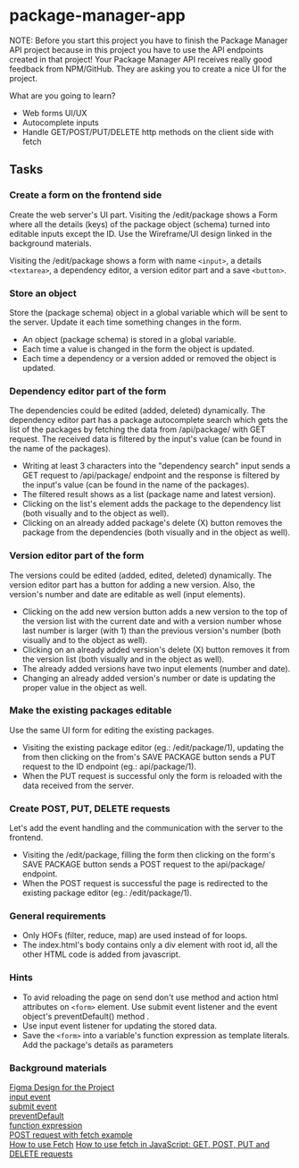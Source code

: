 # package-manager-app

NOTE: Before you start this project you have to finish the Package Manager API project because in this project you have
to use the API endpoints created in that project!
Your Package Manager API receives really good feedback from NPM/GitHub. They are asking you to create a nice UI for the
project.

What are you going to learn?

* Web forms UI/UX
* Autocomplete inputs
* Handle GET/POST/PUT/DELETE http methods on the client side with fetch

## Tasks

### Create a form on the frontend side

Create the web server's UI part. Visiting the /edit/package shows a Form where all the details (keys) of the package
object (schema) turned into editable inputs except the ID. Use the Wireframe/UI design linked in the background
materials.

Visiting the /edit/package shows a form with name `<input>`, a details `<textarea>`, a dependency editor, a version
editor
part and a save `<button>`.

### Store an object

Store the (package schema) object in a global variable which will be sent to the server. Update it each time something
changes in the form.

* An object (package schema) is stored in a global variable.
* Each time a value is changed in the form the object is updated.
* Each time a dependency or a version added or removed the object is updated.

### Dependency editor part of the form

The dependencies could be edited (added, deleted) dynamically. The dependency editor part has a package autocomplete
search which gets the list of the packages by fetching the data from /api/package/ with GET request. The received data
is filtered by the input's value (can be found in the name of the packages).

* Writing at least 3 characters into the "dependency search" input sends a GET request to /api/package/ endpoint and the
  response is filtered by the input's value (can be found in the name of the packages).
* The filtered result shows as a list (package name and latest version).
* Clicking on the list's element adds the package to the dependency list (both visually and to the object as well).
* Clicking on an already added package's delete (X) button removes the package from the dependencies (both visually and
  in the object as well).

### Version editor part of the form

The versions could be edited (added, edited, deleted) dynamically. The version editor part has a button for adding a new
version. Also, the version's number and date are editable as well (input elements).

* Clicking on the add new version button adds a new version to the top of the version list with the current date and
  with a version number whose last number is larger (with 1) than the previous version's number (both visually and to
  the object as well).
* Clicking on an already added version's delete (X) button removes it from the version list (both visually and in the
  object as well).
* The already added versions have two input elements (number and date).
* Changing an already added version's number or date is updating the proper value in the object as well.

### Make the existing packages editable

Use the same UI form for editing the existing packages.

* Visiting the existing package editor (eg.: /edit/package/1), updating the from then clicking on the from's SAVE
  PACKAGE button sends a PUT request to the ID endpoint (eg.: api/package/1).
* When the PUT request is successful only the form is reloaded with the data received from the server.

### Create POST, PUT, DELETE requests

Let's add the event handling and the communication with the server to the frontend.

* Visiting the /edit/package, filling the form then clicking on the form's SAVE PACKAGE button sends a POST request to
  the api/package/ endpoint.
* When the POST request is successful the page is redirected to the existing package editor (eg.: /edit/package/1).

### General requirements

* Only HOFs (filter, reduce, map) are used instead of for loops.
* The index.html's body contains only a div element with root id, all the other HTML code is added from javascript.

### Hints

* To avid reloading the page on send don't use method and action html attributes on `<form>` element. Use submit event
  listener and the event object's preventDefault() method .
* Use input event listener for updating the stored data.
* Save the `<form>` into a variable's function expression as template literals. Add the package's details as parameters

### Background materials

[Figma Design for the Project](https://www.figma.com/file/kzcEsuDtd2PUBLkIuOIciX/PackageManagerApp?type=design&node-id=0-1&mode=design)  
[input event](https://developer.mozilla.org/en-US/docs/Web/API/HTMLElement/input_event)  
[submit event](https://developer.mozilla.org/en-US/docs/Web/API/HTMLFormElement/submit_event)  
[preventDefault](https://developer.mozilla.org/en-US/docs/Web/API/Event/preventDefault)  
[function expression](https://developer.mozilla.org/en-US/docs/Web/JavaScript/Reference/Operators/function)  
[POST request with fetch example](https://www.grepper.com/answers/382036/javascript+fetch+post+form+data)  
[How to use Fetch](https://gomakethings.com/how-to-use-the-fetch-api-with-vanilla-js/)
[How to use fetch in JavaScript: GET, POST, PUT and DELETE requests](https://www.youtube.com/watch?v=hOXWY9Ng_KU&ab_channel=OpenJavaScript)
